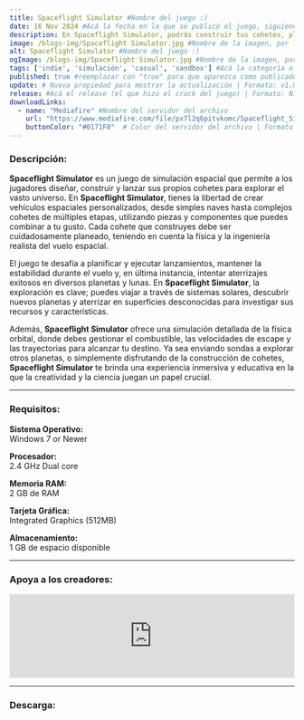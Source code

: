 ```yaml
---
title: Spaceflight Simulator #Nombre del juego :)
date: 16 Nov 2024 #Acá la fecha en la que se publicó el juego, siguiendo este formato: Dia "30", Mes "Oct", Año "2024" = como debe quedar: 30 Oct 2024
description: En Spaceflight Simulator, podrás construir tus cohetes, planificar lanzamientos y vuelos, intentar aterrizajes, desplegar cargas útiles y explorar nuevos mundos. #Acá una mini descripción del juego
image: /blogs-img/Spaceflight Simulator.jpg #Nombre de la imagen, por lo general es exactamente el mismo nombre que el juego excluyendo lo ":" (Dos puntos)
alt: Spaceflight Simulator #Nombre del juego :)
ogImage: /blogs-img/Spaceflight Simulator.jpg #Nombre de la imagen, por lo general es exactamente el mismo nombre que el juego excluyendo lo ":" (Dos puntos)
tags: ['indie', 'simulación', 'casual', 'sandbox'] #Acá la categoría o categorías del juego, si es más de una se coloca en este formato: ['categoría1', 'categoría2']
published: true #reemplazar con "true" para que aparezca como publicado
update: # Nueva propiedad para mostrar la actualización | Formato: v1.0.0
release: #Acá el release (el que hizo el crack del juego) | Formato: Nicolhetti
downloadLinks:
  - name: "Mediafire" #Nombre del servidor del archivo
    url: "https://www.mediafire.com/file/px7l2q6pitvkomc/Spaceflight_Simulator.zip/file" #Link de descarga
    buttonColor: "#0171F0"  # Color del servidor del archivo | Formato hexadecimal | MediaFire: #0171F0 | Buzzheavier: #FF6600 |
---
```


<!--En VSCode seleccionando una palabra, por ejemplo: "Spaceflight Simulator" y apretando Ctrl+F2 se seleccionan todas las palabras iguales-->

### Descripción:
**Spaceflight Simulator** es un juego de simulación espacial que permite a los jugadores diseñar, construir y lanzar sus propios cohetes para explorar el vasto universo. En **Spaceflight Simulator**, tienes la libertad de crear vehículos espaciales personalizados, desde simples naves hasta complejos cohetes de múltiples etapas, utilizando piezas y componentes que puedes combinar a tu gusto. Cada cohete que construyes debe ser cuidadosamente planeado, teniendo en cuenta la física y la ingeniería realista del vuelo espacial.

El juego te desafía a planificar y ejecutar lanzamientos, mantener la estabilidad durante el vuelo y, en última instancia, intentar aterrizajes exitosos en diversos planetas y lunas. En **Spaceflight Simulator**, la exploración es clave; puedes viajar a través de sistemas solares, descubrir nuevos planetas y aterrizar en superficies desconocidas para investigar sus recursos y características. 

Además, **Spaceflight Simulator** ofrece una simulación detallada de la física orbital, donde debes gestionar el combustible, las velocidades de escape y las trayectorias para alcanzar tu destino. Ya sea enviando sondas a explorar otros planetas, o simplemente disfrutando de la construcción de cohetes, **Spaceflight Simulator** te brinda una experiencia inmersiva y educativa en la que la creatividad y la ciencia juegan un papel crucial.
<!--Prompt para Chat-GPT: Hazme una descripción para el juego "Spaceflight Simulator" y cada que menciones "Spaceflight Simulator" ponlo en negrita -->

---

### Requisitos:
**Sistema Operativo:**  
Windows 7 or Newer

**Procesador:**  
2.4 GHz Dual core

**Memoria RAM:**  
2 GB de RAM

**Tarjeta Gráfica:**  
Integrated Graphics (512MB)

**Almacenamiento:**  
1 GB de espacio disponible

<!--Si falta o sobra un requisito se quita o se agrega manteniendo el mismo formato-->

---

### Apoya a los creadores:
<iframe src="https://store.steampowered.com/widget/1718870/" frameborder="0" style="background-color: transparent; width: 100% !important; aspect-ratio: 646 / 190;"></iframe>

<!--Reemplazar los numeros (AppID) del juego (en este caso 2668510) por el numero (AppID) correspondiente con el juego a publicar-->
<!--El AppID se encuentra en la URL del Juego en Steam-->

---

### Descarga:
